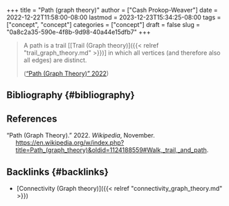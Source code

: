 +++
title = "Path (graph theory)"
author = ["Cash Prokop-Weaver"]
date = 2022-12-22T11:58:00-08:00
lastmod = 2023-12-23T15:34:25-08:00
tags = ["concept", "concept"]
categories = ["concept"]
draft = false
slug = "0a8c2a35-590e-4f8b-9d98-40a44e15dfb7"
+++

> A path is a trail [[Trail (Graph theory)]({{< relref "trail_graph_theory.md" >}})] in which all vertices (and therefore also all edges) are distinct.
>
> (<a href="#citeproc_bib_item_1">“Path (Graph Theory)” 2022</a>)


## Bibliography {#bibliography}

## References

<style>.csl-entry{text-indent: -1.5em; margin-left: 1.5em;}</style><div class="csl-bib-body">
  <div class="csl-entry"><a id="citeproc_bib_item_1"></a>“Path (Graph Theory).” 2022. <i>Wikipedia</i>, November. <a href="https://en.wikipedia.org/w/index.php?title=Path_(graph_theory)&oldid=1124188559#Walk,_trail,_and_path">https://en.wikipedia.org/w/index.php?title=Path_(graph_theory)&#38;oldid=1124188559#Walk,_trail,_and_path</a>.</div>
</div>



## Backlinks {#backlinks}

-   [Connectivity (Graph theory)]({{< relref "connectivity_graph_theory.md" >}})
